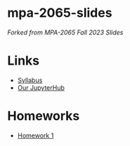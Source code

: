 # mpa-2065-slides

_Forked from MPA-2065 Fall 2023 Slides_

# Links

 - [Syllabus](https://docs.google.com/document/d/1J2KNnxOIlpfKJqbHL3M--6TY_LB5hWFmTyCtpL3qsg0/edit)
 - [Our JupyterHub](https://mpa2065.jupyter.brown.edu)

# Homeworks

 - [Homework 1](https://classroom.github.com/a/ULct0Kbp)